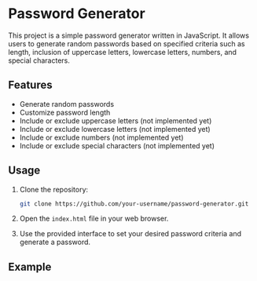 # Password Generator

This project is a simple password generator written in JavaScript. It allows users to generate random passwords based on specified criteria such as length, inclusion of uppercase letters, lowercase letters, numbers, and special characters.

## Features

- Generate random passwords
- Customize password length
- Include or exclude uppercase letters (not implemented yet)
- Include or exclude lowercase letters (not implemented yet)
- Include or exclude numbers (not implemented yet)
- Include or exclude special characters (not implemented yet)

## Usage

1. Clone the repository:
    ```sh
    git clone https://github.com/your-username/password-generator.git
    ```

2. Open the `index.html` file in your web browser.

3. Use the provided interface to set your desired password criteria and generate a password.

## Example
